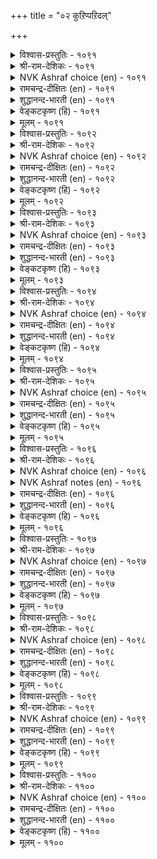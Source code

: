 +++
title = "०२ कुऱिप्पऱिदल्"

+++


<details><summary>विश्वास-प्रस्तुतिः - १०९१</summary>

इरुनोक्कु इवळुण्गण् उळ्ळदु ऒरुनोक्कु  
नोय्नोक्कॊन् ऱन्नोय् मरुन्दु।      १०९१
</details>

<details><summary>श्री-राम-देशिकः - १०९१</summary>

अयास्तु स्वञ्जने नेत्रे दृष्टिद्व्यसमन्विते ।  
मह्यं रोगं ददात्येका श्मयत्यपरा तु तम् ॥ १०९१॥
</details>

<details><summary>NVK Ashraf choice (en) - १०९१</summary>

१०९१
Her painted eyes have a double effect:
One glance brings pain and the other cures.
(N.V.K. Ashraf)
</details>

<details><summary>रामचन्द्र-दीक्षितः (en) - १०९१</summary>

1091 irunōkku ivaḷuṇkaṇ uḷḷatu orunōkku  
nōynōkkoṉṟu annōy maruntu.

1091\. The glances of her collirium-painted eyes have a double sway. One wounds and the other heals.  
</details>

<details><summary>शुद्धानन्द-भारती (en) - १०९१</summary>

1\. இருநோக்கு இவளுண்கண் உள்ளது ஒருநோக்கு  
நோய்நோககொன் றந்நோய் மருந்து.  
Her painted eyes, two glances dart  
One hurts; the other heals my heart.        1091  
</details>

<details><summary>वेङ्कटकृष्ण (हि) - १०९१</summary>

1091
इसके कजरारे नयन, रखते हैं दो दृष्टि ।  
रोग एक, उस रोग की, दवा दूसरी दृष्टि ॥
  </details>

<details><summary>मूलम् - १०९१</summary>

इरुनोक्कु इवळुण्गण् उळ्ळदु ऒरुनोक्कु  
नोय्नोक्कॊन् ऱन्नोय् मरुन्दु।      १०९१
</details>

<details><summary>विश्वास-प्रस्तुतिः - १०९२</summary>

कण्गळवु कॊळ्ळुम् सिऱुनोक्कम् कामत्तिल्  
सॆम्बागम् अण्ड्रु पॆरिदु।       १०९२
</details>

<details><summary>श्री-राम-देशिकः - १०९२</summary>

तस्याः क्षणिकदृष्टिर्या सकूतं प्रेरिता मयि ।  
न सा कामार्घभागा स्यात् ततोऽपि महती किल ॥ १०९२॥
</details>

<details><summary>NVK Ashraf choice (en) - १०९२</summary>

१०९२
A single sneaky glance of her eyes
Is more than half the pleasure of love. *
(W.H. Drew and J. Lazarus)
</details>

<details><summary>रामचन्द्र-दीक्षितः (en) - १०९२</summary>

1092 kaṇkaḷavu koḷḷum ciṟunōkkam kāmattil  
cempākam aṉṟu peritu.

1092\. More telling than her actual embrace are her stealthy love looks.  
</details>

<details><summary>शुद्धानन्द-भारती (en) - १०९२</summary>

2\. கண்களவு கொள்ளும் சிறுநோக்கம் காமத்தில்  
செம்பாகம் அன்று பெரிது.  
Her furtive lightning glance is more  
Than enjoyment of sexual lore.        1092  
</details>

<details><summary>वेङ्कटकृष्ण (हि) - १०९२</summary>

1092
आंख बचा कर देखना, तनिक मुझे क्षण काल ।  
अर्द्ध नहीं, संयोग का, उससे अधिक रसाल ॥
  </details>

<details><summary>मूलम् - १०९२</summary>

कण्गळवु कॊळ्ळुम् सिऱुनोक्कम् कामत्तिल्  
सॆम्बागम् अण्ड्रु पॆरिदु।       १०९२
</details>

<details><summary>विश्वास-प्रस्तुतिः - १०९३</summary>

नोक्किनाळ् नोक्कि इऱैञ्जिनाळ् अह्दवळ्  
याप्पिनुळ् अट्टिय नीर्।       १०९३
</details>

<details><summary>श्री-राम-देशिकः - १०९३</summary>

सा मां ददर्श, दृष्टा सा मया मन्राननाऽभवत् ।  
तदेत् प्रेमवृद्धयर्थ रचितं जलसेचनम् ॥ १०९३॥
</details>

<details><summary>NVK Ashraf choice (en) - १०९३</summary>

१०९३
She looked, and dropped her head,
And so watered the plant of love.
(P.S. Sundaram)
</details>

<details><summary>रामचन्द्र-दीक्षितः (en) - १०९३</summary>

1093 nōkkiṉāṉ nōkki iṟaiñciṉāḷ aḵtavaḷ  
yāppiṉuḷ aṭṭiya nīr.

1093\. She gazed and gazed but she became shy and her bashful look has nurtured the plant of love between us.  
</details>

<details><summary>शुद्धानन्द-भारती (en) - १०९३</summary>

3\. நோக்கினாள் நோக்கி இறைஞ்சினாள் அஃதவள்  
யாப்பினுள் அட்டிய நீர்.  
She looked; looking bowed her head  
And love-plant was with water fed.        1093  
</details>

<details><summary>वेङ्कटकृष्ण (हि) - १०९३</summary>

1093
देखा, उसने देख कर, झुका लिया जो सीस ।  
वह क्यारी में प्रेम की, देना था जल सींच ॥
  </details>

<details><summary>मूलम् - १०९३</summary>

नोक्किनाळ् नोक्कि इऱैञ्जिनाळ् अह्दवळ्  
याप्पिनुळ् अट्टिय नीर्।       १०९३
</details>

<details><summary>विश्वास-प्रस्तुतिः - १०९४</summary>

यान्नोक्कुम् कालै निलन्नोक्कुम् नोक्काक्काल्  
तान्नोक्कि मॆल्ल नगुम्।       १०९४
</details>

<details><summary>श्री-राम-देशिकः - १०९४</summary>

मयि पश्यति सा भूमिं पश्येन्नम्रमुखी स्थिता ।  
मय्यपश्यति मां दृष्ट्वा कुर्यान्मन्दस्मितं तु सा ॥ १०९४॥
</details>

<details><summary>NVK Ashraf choice (en) - १०९४</summary>

१०९४
When I look, she looks to the ground.
When I don't, she looks and gently smiles! *
(P.S. Sundaram)
</details>

<details><summary>रामचन्द्र-दीक्षितः (en) - १०९४</summary>

1094 yāṉnōkkum kālai nilaṉnōkkum nōkkākkāl  
tāṉnōkki mella nakum.

1094\. She casts her shy look on earth when I gaze at her; but if I turn aside, she glances at me with a gentle smile.  
</details>

<details><summary>शुद्धानन्द-भारती (en) - १०९४</summary>

4\. யான்நோக்குங் காலை நிலன்நோக்கும் நோக்காக்கால்  
தான்நோக்கி மெல்ல நகும்.  
I look; she droops to earth awhile  
I turn; she looks with gentle smile.        1094  
</details>

<details><summary>वेङ्कटकृष्ण (हि) - १०९४</summary>

1094
मैं देखूँ तो डालती, दृष्टि भूमि की ओर ।  
ना देखूँ तो देख खुद, मन में रही हिलोर ॥
  </details>

<details><summary>मूलम् - १०९४</summary>

यान्नोक्कुम् कालै निलन्नोक्कुम् नोक्काक्काल्  
तान्नोक्कि मॆल्ल नगुम्।       १०९४
</details>

<details><summary>विश्वास-प्रस्तुतिः - १०९५</summary>

कुऱिक्कॊण्डु नोक्कामै अल्लाल् ऒरुगण्  
सिऱक्कणित्ताळ् पोल नगुम्       १०९५
</details>

<details><summary>श्री-राम-देशिकः - १०९५</summary>

यद्यप्योषा न मां साक्षात् पश्यत्यत्र न संशयः ।  
अथापि मीलिताक्षीव भृत्वा मन्दं हसेदियम् ॥ १०९५॥
</details>

<details><summary>NVK Ashraf choice (en) - १०९५</summary>

१०९५
Without looking straight,
She passes a slanting glance and smiles. *
(K. Kannan)
</details>

<details><summary>रामचन्द्र-दीक्षितः (en) - १०९५</summary>

1095 kuṟikkoṇṭu nōkkāmai allāl orukaṇ  
ciṟakkaṇittāḷ pōla nakum.

1095\. Without looking straight at me, with furtive glances she smiles inwardly.  
</details>

<details><summary>शुद्धानन्द-भारती (en) - १०९५</summary>

5\. குறிக்கொண்டு நோக்காமை அல்லால் ஒருகண்  
சிறக்கணித்தாள் போல நகும்.  
No direct gaze; a side-long glance  
She darts at me and smiles askance.        1095  
</details>

<details><summary>वेङ्कटकृष्ण (हि) - १०९५</summary>

1095
सीधे वह नहीं देखती, यद्यपि मेरी ओर ।  
सुकुचाती सी एक दृग, मन में रही हिलोर ॥
  </details>

<details><summary>मूलम् - १०९५</summary>

कुऱिक्कॊण्डु नोक्कामै अल्लाल् ऒरुगण्  
सिऱक्कणित्ताळ् पोल नगुम्       १०९५
</details>

<details><summary>विश्वास-प्रस्तुतिः - १०९६</summary>

उऱाअ तवर्बोल् सॊलिनुम् सॆऱाअर्सॊल्  
ऒल्लै उणरप् पडुम्।       १०९६
</details>

<details><summary>श्री-राम-देशिकः - १०९६</summary>

अप्रीतवाक्यसदृशं ब्रूयात्सा कठिनं बहिः ।  
परन्तु हृदये क्रोधो नास्तीति ज्ञायते क्षणात् ॥ १०९६॥
</details>

<details><summary>NVK Ashraf choice (en) - १०९६</summary>

१०९६
They may speak like strangers, but the words
Will soon reveal their intimacy.
(N.V.K. Ashraf)
</details>

<details><summary>NVK Ashraf notes (en) - १०९६</summary>

१०९६. Compare with १०९९ for similar ideas. 
</details>

<details><summary>रामचन्द्र-दीक्षितः (en) - १०९६</summary>

1096 uṟāa tavarpōl coliṉum ceṟāarcol  
ollai uṇarap paṭum.

1096\. Though her words are as harsh as those of a stranger, they betoken only love.  
</details>

<details><summary>शुद्धानन्द-भारती (en) - १०९६</summary>

6\. உறாஅ தவர்போல் சொலினும் செறாஅர்சொல்  
ஒல்லை உணரப் படும்.  
Their words at first seem an offence  
But quick we feel them friendly ones.        1096  
</details>

<details><summary>वेङ्कटकृष्ण (हि) - १०९६</summary>

1096
यदुअपि वह अनभिज्ञ सी, करती है कटु बात ।  
बात नहीं है क्रुद्ध की, झट होती यह ज्ञात ॥
  </details>

<details><summary>मूलम् - १०९६</summary>

उऱाअ तवर्बोल् सॊलिनुम् सॆऱाअर्सॊल्  
ऒल्लै उणरप् पडुम्।       १०९६
</details>

<details><summary>विश्वास-प्रस्तुतिः - १०९७</summary>

सॆऱाअच् चिऱुसॊल्लुम् सॆट्रार्बोल् नोक्कुम्  
उऱाअर्बोण्ड्रु उट्रार् कुऱिप्पु।       १०९७
</details>

<details><summary>श्री-राम-देशिकः - १०९७</summary>

वचः क्रूरं निष्कपटमरिवद्दर्शनं च यत् ।  
तदन्तःप्रीतियुक्तानां लक्षणं प्रोच्यते बुधैः ॥ १०९७॥
</details>

<details><summary>NVK Ashraf choice (en) - १०९७</summary>

१०९७
Words that look unfriendly and looks that look offending
Are signs of love in disguise.
(S.M. Diaz), (M.S. Poornalingam Pillai)
</details>

<details><summary>रामचन्द्र-दीक्षितः (en) - १०९७</summary>

1097 ceṟāac ciṟucollum ceṟṟārpōl nōkkum  
uṟāarpōṉṟu uṟṟār kuṟippu.

1097\. The pretended angry look and the bitter-sweet word of the beloved are like those of a stranger. Surely these are but the masks of her love.  
</details>

<details><summary>शुद्धानन्द-भारती (en) - १०९७</summary>

7\. செறாஅச் சிறுசொல்லும் செற்றார்போல் நோக்கும்  
உறாஅர்போன்று உற்றார் குறிப்பு.  
Harsh little words; offended looks,  
Are feigned consenting love-lorn tricks.        1097  
</details>

<details><summary>वेङ्कटकृष्ण (हि) - १०९७</summary>

1097
रुष्ट दृष्टि है शत्रु सम, कटुक वचन सप्रीति ।  
दिखना मानों अन्य जन, प्रेमी जन की रीति ॥
  </details>

<details><summary>मूलम् - १०९७</summary>

सॆऱाअच् चिऱुसॊल्लुम् सॆट्रार्बोल् नोक्कुम्  
उऱाअर्बोण्ड्रु उट्रार् कुऱिप्पु।       १०९७
</details>

<details><summary>विश्वास-प्रस्तुतिः - १०९८</summary>

असैयियऱ्कु उण्डाण्डो र् एऎर्यान् नोक्कप्  
पसैयिनळ् पैय नगुम्।       १०९८
</details>

<details><summary>श्री-राम-देशिकः - १०९८</summary>

मयि पश्यति तद् दृष्ट्वा प्रीता मन्दं हसेदियम् ।  
तस्याश्चलन्त्यास्तत्कृत्य रमणीयं प्राकाशते ॥ १०९८॥
</details>

<details><summary>NVK Ashraf choice (en) - १०९८</summary>

१०९८
Her gentle smile to my pleading look
Adds beauty to her gentle nature. *
(P.S. Sundaram), (M.S. Poornalingam Pillai)
</details>

<details><summary>रामचन्द्र-दीक्षितः (en) - १०९८</summary>

1098 acaiyiyaṟku uṇṭuāṇṭōr ēeryāṉ nōkkap  
pacaiyiṉaḷ paiya nakum.

1098\. When I look beseechingly at her she returns a gentle smile. Oh, what bewitching charm fills the tender maid’s look!  
</details>

<details><summary>शुद्धानन्द-भारती (en) - १०९८</summary>

8\. அசையியற்கு உண்டாண்டோர் ஏஎர்யான் நோக்கப்  
பசையினள் பைய நகும்.  
What a grace the slim maid has!  
As I look she slightly smiles.        1098  
</details>

<details><summary>वेङ्कटकृष्ण (हि) - १०९८</summary>

1098
मैं देखूँ तो, स्निग्ध हो, करे मंद वह हास ।  
सुकुमारी में उस समय, एक रही छवी ख़ास ॥
  </details>

<details><summary>मूलम् - १०९८</summary>

असैयियऱ्कु उण्डाण्डो र् एऎर्यान् नोक्कप्  
पसैयिनळ् पैय नगुम्।       १०९८
</details>

<details><summary>विश्वास-प्रस्तुतिः - १०९९</summary>

एदिलार् पोलप् पॊदुनोक्कु नोक्कुदल्  
कादलार् कण्णे उळ।       १०९९
</details>

<details><summary>श्री-राम-देशिकः - १०९९</summary>

उदासीनैः समं बाह्ये यदन्योन्यनिरीक्षणम् ।  
अन्तः स्थितां प्रीतिमेव तद् व्यनक्ति तयोस्तदा ॥ १०९९॥
</details>

<details><summary>NVK Ashraf choice (en) - १०९९</summary>

१०९९
To look at each other as if they were strangers
Belongs to lovers alone.
(P.S. Sundaram)
</details>

<details><summary>रामचन्द्र-दीक्षितः (en) - १०९९</summary>

1099 ētilār pōlap potunōkku nōkkutal  
kātalār kaṇṇē uḷa.

1099\. Oh, what an indifferent air do the lovers assume! They look at each other as if they were strangers.  
</details>

<details><summary>शुद्धानन्द-भारती (en) - १०९९</summary>

9\. ஏதிலார் போலப் பொதுநோக்கு நோக்குதல்  
காதலார் கண்ணே யுள.  
Between lovers we do discern  
A stranger's look of unconcern.        1099  
</details>

<details><summary>वेङ्कटकृष्ण (हि) - १०९९</summary>

1099
उदासीन हो देखना, मानों हो अनजान ।  
प्रेमी जन के पास ही, रहती ऐसी बान ॥
  </details>

<details><summary>मूलम् - १०९९</summary>

एदिलार् पोलप् पॊदुनोक्कु नोक्कुदल्  
कादलार् कण्णे उळ।       १०९९
</details>

<details><summary>विश्वास-प्रस्तुतिः - ११००</summary>

कण्णॊडु कण्इणै नोक्कॊक्किन् वाय्च्चॊऱ्कळ्  
ऎन्न पयनुम् इल।       ११००
</details>

<details><summary>श्री-राम-देशिकः - ११००</summary>

लोके कामुकयोनेन्त्रे यदि प्रेम्णा परस्परम् ।  
पश्येतां, तहिं वचसा भाषणे किं प्रयोजनम् ॥ ११००॥
</details>

<details><summary>NVK Ashraf choice (en) - ११००</summary>

११००
When eyes with eyes commingle,
What do words avail?
(P.S. Sundaram)
</details>

<details><summary>रामचन्द्र-दीक्षितः (en) - ११००</summary>

1100 kaṇṇōṭu kaṇiṇai nōkkokkiṉ vāyccoṟkaḷ  
eṉṉa payaṉum ila.

1100\. Of what avail are words when eyes speak to eyes and heart whispers unto heart.  
</details>

<details><summary>शुद्धानन्द-भारती (en) - ११००</summary>

10\. கண்ணொடு கண்ணிணை நோக்கொக்கின் வாய்ச்சொற்கள்  
என்ன பயனும் இல.  
The words of mouth are of no use  
When eye to eye agrees the gaze.        1100  
</details>

<details><summary>वेङ्कटकृष्ण (हि) - ११००</summary>

1100
नयन नयन मिल देखते, यदि होता है योग ।  
वचनों का मूँह से कहे, है नहिं कुछ उपयोग ॥
  </details>

<details><summary>मूलम् - ११००</summary>

कण्णॊडु कण्इणै नोक्कॊक्किन् वाय्च्चॊऱ्कळ्  
ऎन्न पयनुम् इल।       ११००
</details>
